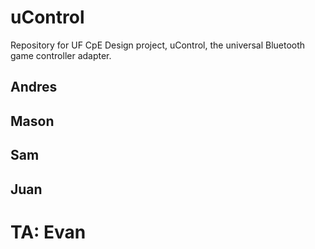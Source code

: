 # uControl
Repository for UF CpE Design project,  uControl, the universal Bluetooth game controller adapter.

## Andres
## Mason
## Sam
## Juan

# TA: Evan
